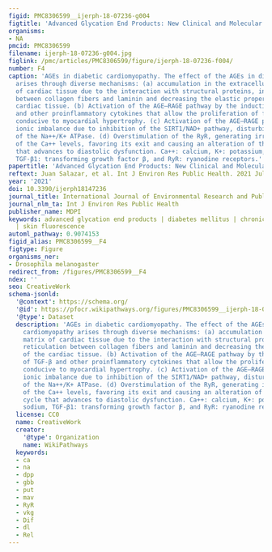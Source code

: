 ```yaml
---
figid: PMC8306599__ijerph-18-07236-g004
figtitle: 'Advanced Glycation End Products: New Clinical and Molecular Perspectives'
organisms:
- NA
pmcid: PMC8306599
filename: ijerph-18-07236-g004.jpg
figlink: /pmc/articles/PMC8306599/figure/ijerph-18-07236-f004/
number: F4
caption: 'AGEs in diabetic cardiomyopathy. The effect of the AGEs in diabetic cardiomyopathy
  arises through diverse mechanisms: (a) accumulation in the extracellular matrix
  of cardiac tissue due to the interaction with structural proteins, inducing reticulation
  between collagen fibers and laminin and decreasing the elastic properties of the
  cardiac tissue. (b) Activation of the AGE–RAGE pathway by the induction of TGF-β
  and other proinflammatory cytokines that allow the proliferation of fibroblasts
  conducive to myocardial hypertrophy. (c) Activation of the AGE–RAGE pathway and
  ionic imbalance due to inhibition of the SIRT1/NAD+ pathway, disturbing the function
  of the Na++/K+ ATPase. (d) Overstimulation of the RyR, generating irregular modifications
  of the Ca++ levels, favoring its exit and causing an alteration of the cardiac cycle
  that advances to diastolic dysfunction. Ca++: calcium, K+: potassium, Na++: sodium,
  TGF-β1: transforming growth factor β, and RyR: ryanodine receptors.'
papertitle: 'Advanced Glycation End Products: New Clinical and Molecular Perspectives.'
reftext: Juan Salazar, et al. Int J Environ Res Public Health. 2021 Jul;18(14):7236.
year: '2021'
doi: 10.3390/ijerph18147236
journal_title: International Journal of Environmental Research and Public Health
journal_nlm_ta: Int J Environ Res Public Health
publisher_name: MDPI
keywords: advanced glycation end products | diabetes mellitus | chronic complications
  | skin fluorescence
automl_pathway: 0.9074153
figid_alias: PMC8306599__F4
figtype: Figure
organisms_ner:
- Drosophila melanogaster
redirect_from: /figures/PMC8306599__F4
ndex: ''
seo: CreativeWork
schema-jsonld:
  '@context': https://schema.org/
  '@id': https://pfocr.wikipathways.org/figures/PMC8306599__ijerph-18-07236-g004.html
  '@type': Dataset
  description: 'AGEs in diabetic cardiomyopathy. The effect of the AGEs in diabetic
    cardiomyopathy arises through diverse mechanisms: (a) accumulation in the extracellular
    matrix of cardiac tissue due to the interaction with structural proteins, inducing
    reticulation between collagen fibers and laminin and decreasing the elastic properties
    of the cardiac tissue. (b) Activation of the AGE–RAGE pathway by the induction
    of TGF-β and other proinflammatory cytokines that allow the proliferation of fibroblasts
    conducive to myocardial hypertrophy. (c) Activation of the AGE–RAGE pathway and
    ionic imbalance due to inhibition of the SIRT1/NAD+ pathway, disturbing the function
    of the Na++/K+ ATPase. (d) Overstimulation of the RyR, generating irregular modifications
    of the Ca++ levels, favoring its exit and causing an alteration of the cardiac
    cycle that advances to diastolic dysfunction. Ca++: calcium, K+: potassium, Na++:
    sodium, TGF-β1: transforming growth factor β, and RyR: ryanodine receptors.'
  license: CC0
  name: CreativeWork
  creator:
    '@type': Organization
    name: WikiPathways
  keywords:
  - ca
  - na
  - dpp
  - gbb
  - put
  - mav
  - RyR
  - vkg
  - Dif
  - dl
  - Rel
---
```

